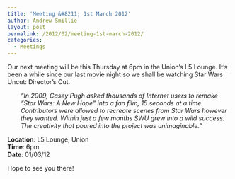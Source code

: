 ```yaml
---
title: 'Meeting &#8211; 1st March 2012'
author: Andrew Smillie
layout: post
permalink: /2012/02/meeting-1st-march-2012/
categories:
  - Meetings
---
```

Our next meeting will be this Thursday at 6pm in the Union&#8217;s L5 Lounge. It&#8217;s been a while since our last movie night so we shall be watching Star Wars Uncut: Director&#8217;s Cut.

<p style="padding-left: 30px;">
  <em>&#8220;In 2009, Casey Pugh asked thousands of Internet users to remake &#8220;Star Wars: A New Hope&#8221; into a fan film, 15 seconds at a time. Contributors were allowed to recreate scenes from Star Wars however they wanted. Within just a few months SWU grew into a wild success. The creativity that poured into the project was unimaginable.&#8221;</em>
</p>

**Location**: L5 Lounge, Union  
**Time**: 6pm  
**Date**: 01/03/12

Hope to see you there!